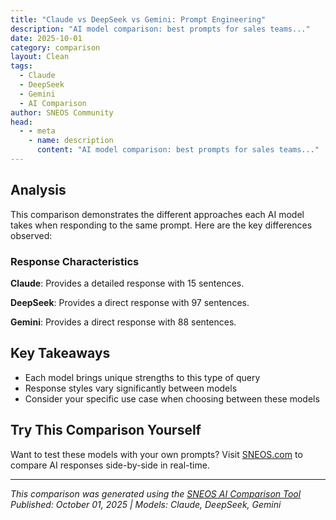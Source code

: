 ```yaml
---
title: "Claude vs DeepSeek vs Gemini: Prompt Engineering"
description: "AI model comparison: best prompts for sales teams..."
date: 2025-10-01
category: comparison
layout: Clean
tags:
  - Claude
  - DeepSeek
  - Gemini
  - AI Comparison
author: SNEOS Community
head:
  - - meta
    - name: description
      content: "AI model comparison: best prompts for sales teams..."
---
```


<ChatComparison
  title="Claude vs DeepSeek vs Gemini: Prompt Engineering"
  prompt="best prompts for sales teams"
  :responses='{
    "Claude": "Here are some of the most effective prompts for sales teams, organized by category:\n\n## **Discovery \u0026 Research Prompts**\n\n**\u0022What keeps [prospect\u0027s role] up at night?\u0022**\n- Forces focus on real pain points rather than product features\n\n**\u0022If nothing changes, what happens to their business in 12 months?\u0022**\n- Uncovers urgency and consequences of inaction\n\n**\u0022What would success look like for them?\u0022**\n- Identifies specific, measurable outcomes they value\n\n## **Prospecting Prompts**\n\n**\u0022Why would they take my call?\u0022**\n- Ensures you lead with value, not your agenda\n\n**\u0022What\u0027s changed in their world recently?\u0022**\n- Finds relevant, timely conversation starters\n\n**\u0022Who else would care about this problem?\u0022**\n- Expands your network within the account\n\n## **Objection Handling Prompts**\n\n**\u0022What would have to be true for this to make sense?\u0022**\n- Uncovers the real criteria for moving forward\n\n**\u0022Help me understand what\u0027s behind that concern\u0022**\n- Gets to the root of objections rather than surface-level pushback\n\n**\u0022What would you do if you were in my position?\u0022**\n- Creates empathy and collaborative problem-solving\n\n## **Closing Prompts**\n\n**\u0022What questions do you have that would prevent you from moving forward?\u0022**\n- Surfaces final concerns proactively\n\n**\u0022On a scale of 1-10, how confident are you this will solve your problem?\u0022**\n- Gauges true commitment and identifies remaining doubts\n\n**\u0022What does your decision-making process look like from here?\u0022**\n- Maps out next steps and timeline realistically\n\n## **Self-Reflection Prompts**\n\n**\u0022What assumptions am I making about this prospect?\u0022**\n- Challenges biases and encourages deeper discovery\n\n**\u0022What would my best customer say about this situation?\u0022**\n- Leverages successful case study thinking\n\n**\u0022If I lost this deal, what would be the most likely reason?\u0022**\n- Identifies and addresses vulnerabilities early\n\nThese prompts work because they shift focus from selling to understanding, from talking to listening, and from assuming to discovering.",
    "DeepSeek": "Of course. Here is a comprehensive list of the best prompts for sales teams, categorized by use case and designed to work with AI tools like ChatGPT, Claude, or your CRM\u0027s built-in AI.\n\nThe key to a great prompt is being specific. The more context you provide, the better the output.\n\n---\n\n### **Category 1: Prospecting \u0026 Outreach**\n\nThese prompts help you find, research, and craft initial messages to potential customers.\n\n**1. For Ideal Customer Profile (ICP) Research:**\n\u003E \u0022Act as a seasoned sales development representative. Analyze the [Industry Name] industry and identify the top 5 common pain points faced by [Job Title, e.g., Head of Marketing] at [Company Size] companies. For each pain point, suggest a one-sentence hook for a cold email.\u0022\n\n**2. For Personalizing Cold Emails/LinkedIn Messages:**\n\u003E \u0022Write a 3-sentence personalized cold email to [Prospect\u0027s Name], the [Job Title] at [Company Name]. Reference their recent achievement/post about [Specific Topic from LinkedIn or News] and connect it to how our [Your Product/Service] can help them achieve [Specific Goal related to their role]. Keep the tone professional but conversational.\u0022\n\n**3. For Breaking Through Objections (Before They Happen):**\n\u003E \u0022Generate 3 short, non-salesy email subject lines that would make a busy [Job Title] curious about improving [Specific Process, e.g., their lead qualification].\u0022\n\n**4. For Creating a Multi-Channel Outreach Sequence:**\n\u003E \u0022Create a 5-touch outreach sequence for a prospect named [Name] at [Company]. Include:\n\u003E - Touch 1: A short, personalized LinkedIn connection request.\n\u003E - Touch 2: A value-driven cold email (3 lines max) sent 2 days later.\n\u003E - Touch 3: A voicemail script referencing the email, sent 3 days after that.\n\u003E - Touch 4: A follow-up email with a relevant case study link, sent 4 days later.\n\u003E - Touch 5: A breakup email with a final piece of value, sent 5 days after that.\u0022\n\n---\n\n### **Category 2: Discovery \u0026 Qualification**\n\nThese prompts help you prepare for and execute effective sales calls.\n\n**5. For Preparing Discovery Call Questions:**\n\u003E \u0022Generate 10 open-ended discovery questions for a [Job Title] to uncover their current process for [Specific Problem Your Product Solves], the financial impact of that problem, and their decision-making criteria. Phrase the questions to be conversational and not interrogative.\u0022\n\n**6. For Understanding the \u0022Why Now?\u0022:**\n\u003E \u0022List 5 probing questions to uncover a prospect\u0027s active initiative or triggering event for seeking a solution like [Your Product Category] right now. Focus on questions about recent changes, upcoming goals, or existing pains that have become unbearable.\u0022\n\n**7. For Competitor Differentiation:**\n\u003E \u0022We are [Your Company] and our key competitor is [Competitor Name]. Our main advantages are [List 2-3 key advantages]. Our prospect\u0027s biggest pain point is [Prospect\u0027s Pain Point]. Craft 3 diplomatic talking points that highlight our strength in solving their specific pain without directly bashing the competitor.\u0022\n\n---\n\n### **Category 3: Demos \u0026 Presentations**\n\nThese prompts help you tailor your pitch and handle objections in real-time.\n\n**8. For Tailoring a Demo Narrative:**\n\u003E \u0022Create a compelling demo script for [Your Product] for a persona who is a [Job Title] and cares most about [Their Key Priority, e.g., saving time, reducing costs, increasing revenue]. Structure it as a story: 1) Their world with the current problem, 2) The \u0027aha\u0027 moment with our solution, 3) Their new world after implementation. Focus the demo on features [List 2-3 most relevant features].\u0022\n\n**9. For Handling Common Objections:**\n\u003E \u0022Role-play as a sales rep. I will give you a common sales objection. Your task is to respond with a concise, empathetic, and value-focused rebuttal that reframes the conversation around the ROI and benefits. Let\u0027s start. The objection is: **\u0027Your price is too high.\u0027**\u0022\n\n**10. For Creating a Compelling Business Case:**\n\u003E \u0022Based on the following discovery call notes: [Paste key notes about prospect\u0027s pain, current costs, and desired outcomes], draft a one-page executive summary. Structure it with: Current Challenges, Proposed Solution, Key Benefits, and a simple ROI calculation estimating [e.g., hours saved per week x hourly rate].\u0022\n\n---\n\n### **Category 4: Closing \u0026 Negotiation**\n\nThese prompts help you move deals forward and handle final hurdles.\n\n**11. For Drafting a Proposal Summary:**\n\u003E \u0022Write a concise email to send after a proposal is delivered. Summarize the key agreed-upon pain points, reiterate the core value of our solution as outlined in the proposal, and propose a clear next step (e.g., \u0027Are you available for a 15-minute call on Thursday to answer any questions?\u0027).\u0022\n\n**12. For Navigating Price Negotiations:**\n\u003E \u0022We are negotiating with [Prospect Company]. They want a 20% discount. Our standard price is [Price]. Generate 3 strategic responses that protect our value. Option 1: Ask for a larger commitment in exchange for a discount. Option 2: Offer alternative concessions (e.g., extended payment terms). Option 3: Reiterate the ROI and hold firm on price.\u0022\n\n**13. For Identifying Buying Signals:**\n\u003E \u0022Analyze the following email from a prospect and identify any potential buying signals or hidden concerns. Also, suggest a reply that addresses the concerns and advances the deal.\n\u003E **Prospect Email:** *\u0027Thanks for the demo. The platform looks powerful. We need to discuss this with the rest of the team and review our budget for next quarter.\u0027*\u0022\n\n---\n\n### **Category 5: Account Management \u0026 Internal Sales Enablement**\n\nThese prompts help with existing customers and internal strategy.\n\n**14. For Writing a Customer Onboarding Plan:**\n\u003E \u0022Create a 30-day customer onboarding checklist for a new client, [Company Name]. Include key milestones for Week 1 (Setup \u0026 Welcome), Week 2 (Training \u0026 Integration), Week 3 (Value Realization), and Week 4 (Review \u0026 Strategy).\u0022\n\n**15. For Generating Upsell/Cross-sell Talking Points:**\n\u003E \u0022Review the following features our customer [Customer Name] is currently using: [List features]. They are achieving [Result they\u0027ve shared]. Draft a personalized email to introduce them to [New Feature/Package] and explain how it could help them achieve [Even Better Result] based on their current success.\u0022\n\n**16. For Creating Sales Battle Cards:**\n\u003E \u0022Create a battle card for our competitor, [Competitor Name].\n\u003E - **Their Tagline:** [Competitor\u0027s Tagline]\n\u003E - **Their Key Strengths:** [List 2-3]\n\u003E - **Their Key Weaknesses:** [List 2-3]\n\u003E - **How We Differentiate:** [List our key differentiators]\n\u003E - **Key Talking Points for Sales:** [Provide 3 concise, customer-centric phrases]\u0022\n\n---\n\n### **Pro-Tips for Using These Prompts:**\n\n*   **The \u0022Act As\u0022 Framework:** Starting with \u0022Act as an experienced SDR\u0022 or \u0022Role-play as a sales manager\u0022 puts the AI in the right context.\n*   **Provide Ample Context:** Always fill in the brackets \u0060[ ]\u0060 with specific details about your prospect, product, and situation.\n*   **Iterate and Refine:** The first output is a draft. Ask the AI to \u0022make it more concise,\u0022 \u0022sound more empathetic,\u0022 or \u0022add a statistic.\u0022\n*   **Use for Brainstorming, Not Copy-Pasting:** These are idea generators and first drafts. Always personalize and add your own voice before sending.\n\nBy integrating these prompts into your daily workflow, your sales team can work smarter, save time on administrative tasks, and focus on what they do best: building relationships and closing deals.",
    "Gemini": "Okay, let\u0027s brainstorm some effective prompts for sales teams, broken down by category and with examples. I\u0027ll focus on actionable prompts that can lead to better performance, training, and strategy.\n\n**I.  Lead Generation \u0026 Qualification**\n\n*   **Identifying Ideal Customers:**\n\n    *   **Prompt:** \u0022Based on our top 3 closed deals in the last quarter, describe 5 common characteristics of our ideal customer profile.  Consider industry, company size, challenges, and key decision-makers.\u0022\n    *   **Prompt:** \u0022What are 3 emerging industries or sectors where our product/service could be a strong fit, and why?  Provide specific examples of potential use cases.\u0022\n    *   **Prompt:** \u0022Analyze the last 10 leads that converted to opportunities. What common keywords or phrases did they use when describing their needs or pain points?\u0022\n\n*   **Lead Source Optimization:**\n\n    *   **Prompt:** \u0022Which lead sources generated the highest quality leads (based on conversion rate and deal size) in the past month? What actions can we take to double down on these sources?\u0022\n    *   **Prompt:** \u0022Assess the effectiveness of our recent LinkedIn campaign. What adjustments should we make to improve lead generation and engagement?\u0022\n    *   **Prompt:** \u0022What are 3 new or underutilized lead generation channels we should explore, and what\u0027s a brief plan for testing each?\u0022\n\n*   **Qualification Questions \u0026 Techniques:**\n\n    *   **Prompt:** \u0022Develop 5 open-ended questions to effectively uncover a prospect\u0027s budget, authority, need, and timeline (BANT).  Explain the rationale behind each question.\u0022\n    *   **Prompt:** \u0022How can we improve our initial outreach email to increase the likelihood of a response from a cold prospect?  Focus on personalization and value proposition.\u0022\n    *   **Prompt:** \u0022What are the top 3 objections we hear during lead qualification?  Develop a concise and compelling response for each.\u0022\n\n**II. Sales Process \u0026 Closing**\n\n*   **Handling Objections:**\n\n    *   **Prompt:** \u0022The prospect says, \u0027Your price is too high.\u0027  Develop 3 different responses that address this objection effectively, considering different prospect motivations (e.g., budget constraints, perceived value, competitive offers).\u0022\n    *   **Prompt:** \u0022How can we proactively address common objections *before* they are raised by the prospect?  Focus on incorporating objection handling into our sales presentation.\u0022\n    *   **Prompt:** \u0022Analyze the last 5 deals that were lost due to pricing. What alternative pricing strategies or value-added options could we have offered to save the deal?\u0022\n\n*   **Improving Closing Rates:**\n\n    *   **Prompt:** \u0022What are 3 specific closing techniques we can use to create a sense of urgency and encourage prospects to take action?\u0022\n    *   **Prompt:** \u0022How can we better tailor our sales presentation to the individual needs and priorities of each prospect?\u0022\n    *   **Prompt:** \u0022Review the last 10 closed-won deals.  Identify the key factors that contributed to our success and how we can replicate those factors in future deals.\u0022\n    *   **Prompt:** \u0022What metrics should we track to identify bottlenecks in our sales process and areas for improvement?\u0022\n\n*   **Sales Call Effectiveness:**\n\n    *   **Prompt:** \u0022Develop a checklist of essential elements to include in every sales call, from building rapport to summarizing next steps.\u0022\n    *   **Prompt:** \u0022How can we use active listening skills to better understand the prospect\u0027s needs and build stronger relationships?\u0022\n    *   **Prompt:** \u0022What are 3 ways to improve the effectiveness of our product demos, ensuring they are engaging and demonstrate value?\u0022\n\n**III. Customer Relationship Management (CRM) \u0026 Sales Technology**\n\n*   **CRM Optimization:**\n\n    *   **Prompt:** \u0022What are 3 ways we can better leverage our CRM to improve sales forecasting and pipeline management?\u0022\n    *   **Prompt:** \u0022Identify 5 CRM fields that are consistently left incomplete.  How can we encourage the sales team to populate these fields accurately?\u0022\n    *   **Prompt:** \u0022How can we use CRM data to identify and target upsell/cross-sell opportunities with existing customers?\u0022\n\n*   **Sales Technology Adoption:**\n\n    *   **Prompt:** \u0022What are the top 3 challenges the sales team faces when using [Specific Sales Tool]?  How can we address these challenges through training or process improvements?\u0022\n    *   **Prompt:** \u0022How can we integrate [Specific Sales Tool] with our CRM to streamline workflows and improve data accuracy?\u0022\n    *   **Prompt:** \u0022Research and recommend 2-3 new sales tools that could improve our team\u0027s productivity in [Specific Area, e.g., lead generation, sales intelligence].\u0022\n\n**IV. Team Development \u0026 Training**\n\n*   **Skill Enhancement:**\n\n    *   **Prompt:** \u0022What are the 3 most important skills for a successful salesperson in our industry today?  How can we provide training to develop these skills within our team?\u0022\n    *   **Prompt:** \u0022Design a role-playing exercise to help salespeople practice handling a difficult customer interaction.\u0022\n    *   **Prompt:** \u0022Share a success story from a recent deal, highlighting the specific strategies and tactics that led to the win. What lessons can others learn from this example?\u0022\n\n*   **Knowledge Sharing:**\n\n    *   **Prompt:** \u0022What are 3 best practices for using social selling to engage with prospects and build relationships online?\u0022\n    *   **Prompt:** \u0022Create a cheat sheet summarizing the key features and benefits of our product/service, tailored to different customer segments.\u0022\n    *   **Prompt:** \u0022Share an article or resource that you found particularly helpful in improving your sales skills or knowledge.  Explain why it resonated with you.\u0022\n\n*   **Motivation \u0026 Goal Setting:**\n\n    *   **Prompt:** \u0022What are 3 realistic and achievable goals we can set for the team this quarter, and how will we measure our progress?\u0022\n    *   **Prompt:** \u0022What types of incentives or recognition would be most motivating for the sales team?\u0022\n    *   **Prompt:** \u0022What are the biggest obstacles preventing you from reaching your sales goals?  What support do you need to overcome these obstacles?\u0022\n\n**V. Strategy \u0026 Analysis**\n\n*   **Market Analysis:**\n\n    *   **Prompt:** \u0022What are the top 3 trends shaping our industry, and how can we adapt our sales strategy to capitalize on these trends?\u0022\n    *   **Prompt:** \u0022Analyze our top 3 competitors. What are their strengths and weaknesses, and how can we differentiate ourselves?\u0022\n    *   **Prompt:** \u0022Identify a potential new market segment that we should explore. What are the key characteristics of this segment, and how would we approach them?\u0022\n\n*   **Performance Review:**\n\n    *   **Prompt:** \u0022Review your individual sales performance over the past month. What were your biggest successes and challenges, and what are your goals for next month?\u0022\n    *   **Prompt:** \u0022What are 3 specific actions you will take this week to move your pipeline forward?\u0022\n    *   **Prompt:** \u0022What are some areas where the sales team could improve, and how can we implement those improvements?\u0022\n\n**Key Considerations When Crafting Prompts:**\n\n*   **Specificity:**  The more specific the prompt, the better the responses will be. Avoid vague or open-ended questions that are difficult to answer.\n*   **Actionability:**  The prompt should lead to concrete actions or improvements.  Focus on what the team *can do* as a result of answering the prompt.\n*   **Relevance:**  Tailor the prompts to your specific industry, company, product/service, and sales process.\n*   **Context:** Provide enough context so the team understands the purpose of the prompt and can respond effectively.\n*   **Timing:** Use prompts strategically, for example:\n    *   **Morning:**  \u0022What is your most important task today that will drive revenue?\u0022\n    *   **End of Day:** \u0022What was your biggest challenge today, and what did you learn from it?\u0022\n    *   **Weekly:** \u0022What opportunities are you focusing on this week to generate new business?\u0022\n*   **Format:** Use different formats to engage the team (e.g., brainstorming sessions, surveys, individual assignments).\n*   **Follow-Up:**  Most importantly, *act* on the responses you receive. Implement the best ideas and provide feedback to the team.\n\nBy using these prompts, you can empower your sales team to be more proactive, strategic, and ultimately, more successful. Good luck!\n"
  }'
  published-date="15:15"
/>

## Analysis

This comparison demonstrates the different approaches each AI model takes when responding to the same prompt. Here are the key differences observed:

### Response Characteristics

**Claude**: Provides a detailed response with 15 sentences. 

**DeepSeek**: Provides a direct response with 97 sentences. 

**Gemini**: Provides a direct response with 88 sentences. 

## Key Takeaways

- Each model brings unique strengths to this type of query
- Response styles vary significantly between models
- Consider your specific use case when choosing between these models

## Try This Comparison Yourself

Want to test these models with your own prompts? Visit [SNEOS.com](https://sneos.com) to compare AI responses side-by-side in real-time.

---

*This comparison was generated using the [SNEOS AI Comparison Tool](https://sneos.com)*
*Published: October 01, 2025 | Models: Claude, DeepSeek, Gemini*
